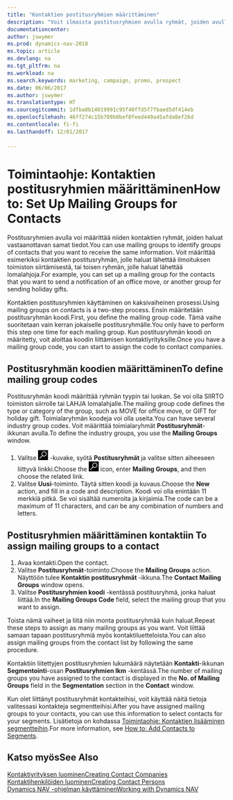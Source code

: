 ```yaml
---
title: "Kontaktien postitusryhmien määrittäminen"
description: "Voit ilmaista postitusryhmien avulla ryhmät, joiden avulla määritetään samat tiedot saavat kontaktiryhmät esimerkiksi markkinointi- tai mainoskampanjaa varten."
documentationcenter: 
author: jswymer
ms.prod: dynamics-nav-2018
ms.topic: article
ms.devlang: na
ms.tgt_pltfrm: na
ms.workload: na
ms.search.keywords: marketing, campaign, promo, prospect
ms.date: 06/06/2017
ms.author: jswymer
ms.translationtype: HT
ms.sourcegitcommit: 1dfba8b14019991c95f40ffd5f7fbaed5df414eb
ms.openlocfilehash: 46ff274c15b709b0bef0feed449a45afda8ef26d
ms.contentlocale: fi-fi
ms.lasthandoff: 12/01/2017

---
```

# <a name="how-to-set-up-mailing-groups-for-contacts"></a><span data-ttu-id="ab731-103">Toimintaohje: Kontaktien postitusryhmien määrittäminen</span><span class="sxs-lookup"><span data-stu-id="ab731-103">How to: Set Up Mailing Groups for Contacts</span></span>
<span data-ttu-id="ab731-104">Postitusryhmien avulla voi määrittää niiden kontaktien ryhmät, joiden haluat vastaanottavan samat tiedot.</span><span class="sxs-lookup"><span data-stu-id="ab731-104">You can use mailing groups to identify groups of contacts that you want to receive the same information.</span></span> <span data-ttu-id="ab731-105">Voit määrittää esimerkiksi kontaktien postitusryhmän, jolle haluat lähettää ilmoituksen toimiston siirtämisestä, tai toisen ryhmän, jolle haluat lähettää lomalahjoja.</span><span class="sxs-lookup"><span data-stu-id="ab731-105">For example, you can set up a mailing group for the contacts that you want to send a notification of an office move, or another group for sending holiday gifts.</span></span>

<span data-ttu-id="ab731-106">Kontaktien postitusryhmien käyttäminen on kaksivaiheinen prosessi.</span><span class="sxs-lookup"><span data-stu-id="ab731-106">Using mailing groups on contacts is a two-step process.</span></span> <span data-ttu-id="ab731-107">Ensin määritetään postitusryhmän koodi.</span><span class="sxs-lookup"><span data-stu-id="ab731-107">First, you define the mailing group code.</span></span> <span data-ttu-id="ab731-108">Tämä vaihe suoritetaan vain kerran jokaiselle postitusryhmälle.</span><span class="sxs-lookup"><span data-stu-id="ab731-108">You only have to perform this step one time for each mailing group.</span></span> <span data-ttu-id="ab731-109">Kun postitusryhmän koodi on määritetty, voit aloittaa koodin liittämisen kontaktiyrityksille.</span><span class="sxs-lookup"><span data-stu-id="ab731-109">Once you have a mailing group code, you can start to assign the code to contact companies.</span></span>

## <a name="to-define-mailing-group-codes"></a><span data-ttu-id="ab731-110">Postitusryhmän koodien määrittäminen</span><span class="sxs-lookup"><span data-stu-id="ab731-110">To define mailing group codes</span></span>
<span data-ttu-id="ab731-111">Postitusryhmän koodi määrittää ryhmän tyypin tai luokan. Se voi olla SIIRTO toimiston siirrolle tai LAHJA lomalahjalle.</span><span class="sxs-lookup"><span data-stu-id="ab731-111">The mailing group code defines the type or category of the group, such as MOVE for office move, or GIFT for holiday gift.</span></span> <span data-ttu-id="ab731-112">Toimialaryhmän koodeja voi olla useita.</span><span class="sxs-lookup"><span data-stu-id="ab731-112">You can have several industry group codes.</span></span> <span data-ttu-id="ab731-113">Voit määrittää toimialaryhmät **Postitusryhmät**-ikkunan avulla.</span><span class="sxs-lookup"><span data-stu-id="ab731-113">To define the industry groups, you use the **Mailing Groups** window.</span></span>

1. <span data-ttu-id="ab731-114">Valitse ![Etsi sivu tai raportti](media/ui-search/search_small.png "Etsi sivu tai raportti -kuvake") -kuvake, syötä **Postitusryhmät** ja valitse sitten aiheeseen liittyvä linkki.</span><span class="sxs-lookup"><span data-stu-id="ab731-114">Choose the ![Search for Page or Report](media/ui-search/search_small.png "Search for Page or Report icon") icon, enter **Mailing Groups**, and then choose the related link.</span></span>
2. <span data-ttu-id="ab731-115">Valitse **Uusi**-toiminto. Täytä sitten koodi ja kuvaus.</span><span class="sxs-lookup"><span data-stu-id="ab731-115">Choose the **New** action, and fill in a code and description.</span></span> <span data-ttu-id="ab731-116">Koodi voi olla enintään 11 merkkiä pitkä. Se voi sisältää numeroita ja kirjaimia.</span><span class="sxs-lookup"><span data-stu-id="ab731-116">The code can be a maximum of 11 characters, and can be any combination of numbers and letters.</span></span>

## <span data-ttu-id="ab731-117"><a name="AssignMailGroupContact"></a> Postitusryhmien määrittäminen kontaktiin</span><span class="sxs-lookup"><span data-stu-id="ab731-117"><a name="AssignMailGroupContact"></a> To assign mailing groups to a contact</span></span>
1. <span data-ttu-id="ab731-118">Avaa kontakti.</span><span class="sxs-lookup"><span data-stu-id="ab731-118">Open the contact.</span></span>
2. <span data-ttu-id="ab731-119">Valitse **Postitusryhmät**-toiminto.</span><span class="sxs-lookup"><span data-stu-id="ab731-119">Choose the **Mailing Groups** action.</span></span> <span data-ttu-id="ab731-120">Näyttöön tulee **Kontaktin postitusryhmät** -ikkuna.</span><span class="sxs-lookup"><span data-stu-id="ab731-120">The **Contact Mailing Groups** window opens.</span></span>
3. <span data-ttu-id="ab731-121">Valitse **Postitusryhmien koodi** -kentässä postitusryhmä, jonka haluat liittää.</span><span class="sxs-lookup"><span data-stu-id="ab731-121">In the **Mailing Groups Code** field, select the mailing group that you want to assign.</span></span>

<span data-ttu-id="ab731-122">Toista nämä vaiheet ja liitä niin monta postitusryhmää kuin haluat.</span><span class="sxs-lookup"><span data-stu-id="ab731-122">Repeat these steps to assign as many mailing groups as you want.</span></span> <span data-ttu-id="ab731-123">Voit liittää samaan tapaan postitusryhmiä myös kontaktiluetteloista.</span><span class="sxs-lookup"><span data-stu-id="ab731-123">You can also assign mailing groups from the contact list by following the same procedure.</span></span>

<span data-ttu-id="ab731-124">Kontaktiin liitettyjen postitusryhmien lukumäärä näytetään **Kontakti**-ikkunan **Segmentointi**-osan **Postitusryhmien lkm** -kentässä.</span><span class="sxs-lookup"><span data-stu-id="ab731-124">The number of mailing groups you have assigned to the contact is displayed in the **No. of Mailing Groups** field in the **Segmentation** section in the **Contact** window.</span></span>

<span data-ttu-id="ab731-125">Kun olet liittänyt postitusryhmät kontakteihisi, voit käyttää näitä tietoja valitessasi kontakteja segmentteihisi.</span><span class="sxs-lookup"><span data-stu-id="ab731-125">After you have assigned mailing groups to your contacts, you can use this information to select contacts for your segments.</span></span> <span data-ttu-id="ab731-126">Lisätietoja on kohdassa [Toimintaohje: Kontaktien lisääminen segmentteihin](marketing-add-contact-segment.md).</span><span class="sxs-lookup"><span data-stu-id="ab731-126">For more information, see [How to: Add Contacts to Segments](marketing-add-contact-segment.md).</span></span>

## <a name="see-also"></a><span data-ttu-id="ab731-127">Katso myös</span><span class="sxs-lookup"><span data-stu-id="ab731-127">See Also</span></span>
[<span data-ttu-id="ab731-128">Kontaktiyrityksen luominen</span><span class="sxs-lookup"><span data-stu-id="ab731-128">Creating Contact Companies</span></span>](marketing-create-contact-companies.md)  
[<span data-ttu-id="ab731-129">Kontaktihenkilöiden luominen</span><span class="sxs-lookup"><span data-stu-id="ab731-129">Creating Contact Persons</span></span>](marketing-create-contact-persons.md)  
[<span data-ttu-id="ab731-130">Dynamics NAV -ohjelman käyttäminen</span><span class="sxs-lookup"><span data-stu-id="ab731-130">Working with Dynamics NAV</span></span>](ui-work-product.md)

